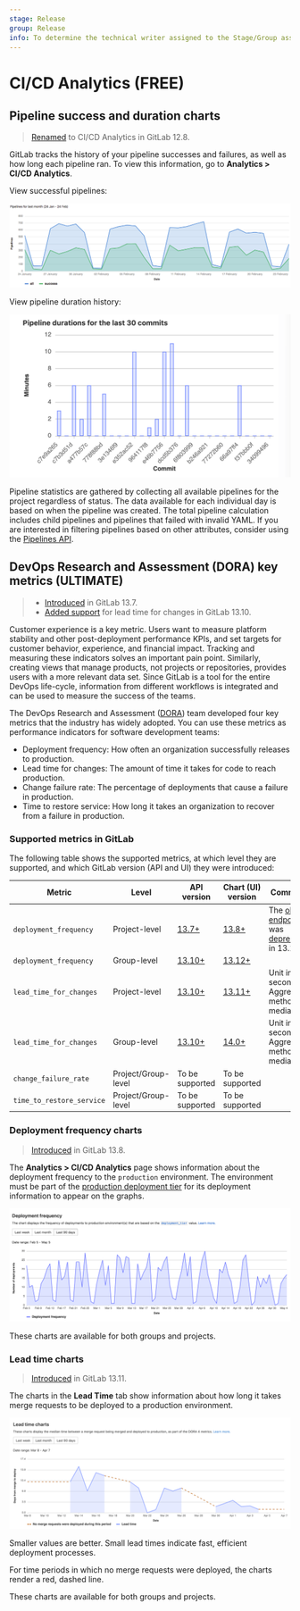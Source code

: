 ```yaml
---
stage: Release
group: Release
info: To determine the technical writer assigned to the Stage/Group associated with this page, see https://about.gitlab.com/handbook/engineering/ux/technical-writing/#assignments
---
```


# CI/CD Analytics **(FREE)**

## Pipeline success and duration charts

> [Renamed](https://gitlab.com/gitlab-org/gitlab/-/issues/38318) to CI/CD Analytics in GitLab 12.8.

GitLab tracks the history of your pipeline successes and failures, as well as how long each pipeline
ran. To view this information, go to **Analytics > CI/CD Analytics**.

View successful pipelines:

![Successful pipelines](img/pipelines_success_chart.png)

View pipeline duration history:

![Pipeline duration](img/pipelines_duration_chart.png)

Pipeline statistics are gathered by collecting all available pipelines for the
project regardless of status. The data available for each individual day is based
on when the pipeline was created. The total pipeline calculation includes child
pipelines and pipelines that failed with invalid YAML. If you are interested in
filtering pipelines based on other attributes, consider using the [Pipelines API](../../api/pipelines.md#list-project-pipelines).

## DevOps Research and Assessment (DORA) key metrics **(ULTIMATE)**

> - [Introduced](https://gitlab.com/gitlab-org/gitlab/-/issues/275991) in GitLab 13.7.
> - [Added support](https://gitlab.com/gitlab-org/gitlab/-/issues/291746) for lead time for changes in GitLab 13.10.

Customer experience is a key metric. Users want to measure platform stability and other
post-deployment performance KPIs, and set targets for customer behavior, experience, and financial
impact. Tracking and measuring these indicators solves an important pain point. Similarly, creating
views that manage products, not projects or repositories, provides users with a more relevant data set.
Since GitLab is a tool for the entire DevOps life-cycle, information from different workflows is
integrated and can be used to measure the success of the teams.

The DevOps Research and Assessment ([DORA](https://cloud.google.com/blog/products/devops-sre/the-2019-accelerate-state-of-devops-elite-performance-productivity-and-scaling))
team developed four key metrics that the industry has widely adopted. You can use these metrics as
performance indicators for software development teams:

- Deployment frequency: How often an organization successfully releases to production.
- Lead time for changes: The amount of time it takes for code to reach production.
- Change failure rate: The percentage of deployments that cause a failure in production.
- Time to restore service: How long it takes an organization to recover from a failure in
  production.

### Supported metrics in GitLab

The following table shows the supported metrics, at which level they are supported, and which GitLab version (API and UI) they were introduced:

| Metric                    | Level               | API version                          | Chart (UI) version                    | Comments  |
|---------------------------|---------------------|--------------------------------------|---------------------------------------|-----------|
| `deployment_frequency`    | Project-level       | [13.7+](../../api/dora/metrics.md)   | [13.8+](#deployment-frequency-charts) | The [old API endpoint](../../api/dora4_project_analytics.md) was [deprecated](https://gitlab.com/gitlab-org/gitlab/-/issues/323713) in 13.10. |
| `deployment_frequency`    | Group-level         | [13.10+](../../api/dora/metrics.md)  | [13.12+](#deployment-frequency-charts)                    | |
| `lead_time_for_changes`   | Project-level       | [13.10+](../../api/dora/metrics.md)  | [13.11+](#lead-time-charts)           | Unit in seconds. Aggregation method is median. |
| `lead_time_for_changes`   | Group-level         |  [13.10+](../../api/dora/metrics.md) | [14.0+](#lead-time-charts)                        | Unit in seconds. Aggregation method is median. |
| `change_failure_rate`     | Project/Group-level |  To be supported                     | To be supported                       | |
| `time_to_restore_service` | Project/Group-level |  To be supported                     | To be supported                       | |

### Deployment frequency charts

> [Introduced](https://gitlab.com/gitlab-org/gitlab/-/issues/275991) in GitLab 13.8.

The **Analytics > CI/CD Analytics** page shows information about the deployment
frequency to the `production` environment. The environment must be part of the
[production deployment tier](../../ci/environments/index.md#deployment-tier-of-environments)
for its deployment information to appear on the graphs.

![Deployment frequency](img/deployment_frequency_charts_v13_12.png)

These charts are available for both groups and projects.

### Lead time charts

> [Introduced](https://gitlab.com/gitlab-org/gitlab/-/issues/250329) in GitLab 13.11.

The charts in the **Lead Time** tab show information about how long it takes
merge requests to be deployed to a production environment.

![Lead time](img/lead_time_chart_v13_11.png)

Smaller values are better. Small lead times indicate fast, efficient deployment
processes.

For time periods in which no merge requests were deployed, the charts render a
red, dashed line.

These charts are available for both groups and projects.
